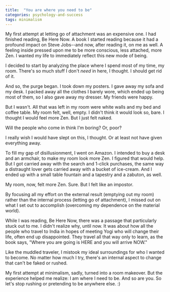 ```yaml
---
title:  "You are where you need to be"
categories: psychology-and-success
tags: minimalism
--- 
```

My first attempt at letting go of attachment was an expensive one. I had finished reading, Be Here Now. A book I started reading because it had a profound impact on Steve Jobs--and now, after reading it, on me as well. A feeling inside pressed upon me to be more conscious, less attached, more Zen. I wanted my life to immediately reflect this new mode of being. 

I decided to start by analyzing the place where I spend most of my time, my room. There's so much stuff I don't *need* in here, I thought. I should get rid of it. 

And so, the purge began. I took down my posters. I gave away my sofa  and my desk. I packed away all the clothes I barely wore, which ended up being most of them, so I also gave away my dresser. My friends were happy. 

But I wasn't. All that was left in my room were white walls and my bed and coffee table. My room felt, well, empty. I didn't think it would look so, bare. I thought I would feel more Zen. But I just felt naked.   

Will the people who come in think I'm boring? Or, poor? 

I really wish I would have slept on this, I thought. Or at least not have given everything away.

To fill my gap of disillusionment, I went on Amazon. I intended to buy a desk and an armchair, to make my room look more Zen. I figured that would help. But I got carried away with the search and 1-click purchases, the same way a distraught lover gets carried away with a bucket of ice-cream. And I ended up with a small table fountain and a tapestry and a zabuton, as well. 

My room, now, felt more Zen. Sure. But I felt like an impostor. 

By focusing all my effort on the external result (emptying out my room) rather than the internal process (letting go of attachment), I missed out on what I set out to accomplish (overcoming my dependence on the material world).

While I was reading, Be Here Now, there was a passage that particularly stuck out to me. I didn't realize why, until now. It was about how all the people who travel to India in hopes of meeting Yogi who will change their life, often end up disappointed. They travel all that way only to learn, as the book says, "Where you are going is HERE and you will arrive NOW." 

Like the muddled traveler, I mistook my ideal surroundings for who I wanted to become. No matter how much I try, there's an internal aspect to change that can't be faked or rushed. 

My first attempt at minimalism, sadly, turned into a room makeover. But the experience helped me realize: I am where I need to be. And so are you. So let's stop rushing or pretending to be anywhere else. :)











